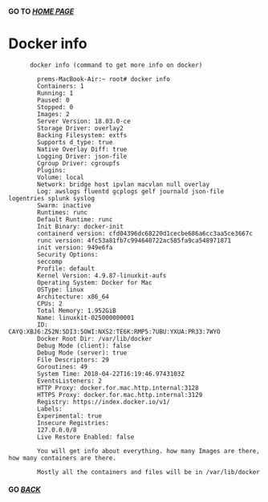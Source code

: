   
####   GO TO *[HOME PAGE](index.md)*
  
  
#      Docker info 
  
  
          docker info (command to get more info on docker)
          
            prems-MacBook-Air:~ root# docker info            
            Containers: 1
            Running: 1
            Paused: 0
            Stopped: 0
            Images: 2
            Server Version: 18.03.0-ce
            Storage Driver: overlay2
            Backing Filesystem: extfs
            Supports d_type: true
            Native Overlay Diff: true
            Logging Driver: json-file
            Cgroup Driver: cgroupfs
            Plugins:
            Volume: local
            Network: bridge host ipvlan macvlan null overlay
            Log: awslogs fluentd gcplogs gelf journald json-file logentries splunk syslog
            Swarm: inactive
            Runtimes: runc
            Default Runtime: runc
            Init Binary: docker-init
            containerd version: cfd04396dc68220d1cecbe686a6cc3aa5ce3667c
            runc version: 4fc53a81fb7c994640722ac585fa9ca548971871
            init version: 949e6fa
            Security Options:
            seccomp
            Profile: default
            Kernel Version: 4.9.87-linuxkit-aufs
            Operating System: Docker for Mac
            OSType: linux
            Architecture: x86_64
            CPUs: 2
            Total Memory: 1.952GiB
            Name: linuxkit-025000000001
            ID: CAYQ:XBJ6:Z52N:5DI3:5OWI:NXS2:TE6K:RMP5:7UBU:YXUA:PR33:7WYO
            Docker Root Dir: /var/lib/docker
            Debug Mode (client): false
            Debug Mode (server): true
            File Descriptors: 29
            Goroutines: 49
            System Time: 2018-04-22T16:19:46.9743103Z
            EventsListeners: 2
            HTTP Proxy: docker.for.mac.http.internal:3128
            HTTPS Proxy: docker.for.mac.http.internal:3129
            Registry: https://index.docker.io/v1/
            Labels:
            Experimental: true
            Insecure Registries:
            127.0.0.0/8
            Live Restore Enabled: false
            
            You will get info about everything. how many Images are there, how many containers are there.
           
            Mostly all the containers and files will be in /var/lib/docker 
           
            
#### GO *[BACK](index.md)*            
            
            
